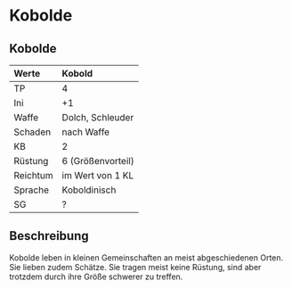 # Kobolde

## Kobolde

| Werte | Kobold |
| :--- | :--- |
| TP | 4 |
| Ini | +1 |
| Waffe | Dolch, Schleuder |
| Schaden | nach Waffe |
| KB | 2 |
| Rüstung | 6 \(Größenvorteil\) |
| Reichtum | im Wert von 1 KL |
| Sprache | Koboldinisch |
| SG | ? |

## Beschreibung

Kobolde leben in kleinen Gemeinschaften an meist abgeschiedenen Orten. Sie lieben zudem Schätze. Sie tragen meist keine Rüstung, sind aber trotzdem durch ihre Größe schwerer zu treffen.


